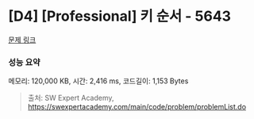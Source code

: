 # [D4] [Professional] 키 순서 - 5643 

[문제 링크](https://swexpertacademy.com/main/code/problem/problemDetail.do?contestProbId=AWXQsLWKd5cDFAUo) 

### 성능 요약

메모리: 120,000 KB, 시간: 2,416 ms, 코드길이: 1,153 Bytes



> 출처: SW Expert Academy, https://swexpertacademy.com/main/code/problem/problemList.do